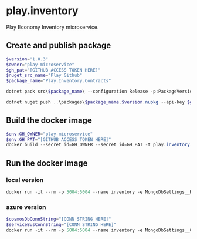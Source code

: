 # play.inventory
Play Economy Inventory microservice.

## Create and publish package
```powershell
$version="1.0.3"
$owner="play-microservice"
$gh_pat="[GITHUB ACCESS TOKEN HERE]"
$nuget_src_name="Play Github"
$package_name="Play.Inventory.Contracts"

dotnet pack src\$package_name\ --configuration Release -p:PackageVersion=$version -p:RepositoryUrl=https://github.com/$owner/play.inventory -o ..\packages

dotnet nuget push ..\packages\$package_name.$version.nupkg --api-key $gh_pat --source $nuget_src_name
```

## Build the docker image
```powershell
$env:GH_OWNER="play-microservice"
$env:GH_PAT="[GITHUB ACCESS TOKEN HERE]"
docker build --secret id=GH_OWNER --secret id=GH_PAT -t play.inventory:$version .
```

## Run the docker image
### local version
```powershell
docker run -it --rm -p 5004:5004 --name inventory -e MongoDbSettings__Host=mongo -e RabbitMQSettings__Host=rabbitmq --network playinfra_default play.inventory:$version
```
### azure version
```powershell
$cosmosDbConnString="[CONN STRING HERE]"
$serviceBusConnString="[CONN STRING HERE]"
docker run -it --rm -p 5004:5004 --name inventory -e MongoDbSettings__ConnectionString=$cosmosDbConnString -e ServiceBusSettings__ConnectionString=$serviceBusConnString -e ServiceSettings__MessageBroker="SERVICEBUS" play.inventory:$version
```